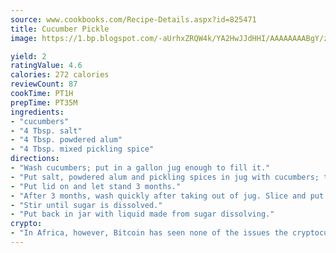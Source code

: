```yaml
---
source: www.cookbooks.com/Recipe-Details.aspx?id=825471
title: Cucumber Pickle
image: https://1.bp.blogspot.com/-aUrhxZRQW4k/YA2HwJJdHHI/AAAAAAAABgY/z2R8OXCxqDoBQtRn-q-fHG8g9_G4G1HBwCLcBGAsYHQ/s320/13.png

yield: 2
ratingValue: 4.6
calories: 272 calories
reviewCount: 87
cookTime: PT1H
prepTime: PT35M
ingredients:
- "cucumbers"
- "4 Tbsp. salt"
- "4 Tbsp. powdered alum"
- "4 Tbsp. mixed pickling spice"
directions:
- "Wash cucumbers; put in a gallon jug enough to fill it."
- "Put salt, powdered alum and pickling spices in jug with cucumbers; then fill jug with white vinegar."
- "Put lid on and let stand 3 months."
- "After 3 months, wash quickly after taking out of jug. Slice and put light cups sugar over slices."
- "Stir until sugar is dissolved."
- "Put back in jar with liquid made from sugar dissolving."
crypto:
- "In Africa, however, Bitcoin has seen none of the issues the cryptocurrency experienced globally."
---
```

